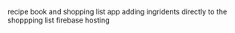 recipe book and shopping list app
adding ingridents directly to the shoppping list
firebase hosting
